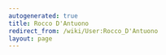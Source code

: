 ```yaml
---
autogenerated: true
title: Rocco D'Antuono
redirect_from: /wiki/User:Rocco_D'Antuono
layout: page
---
```

